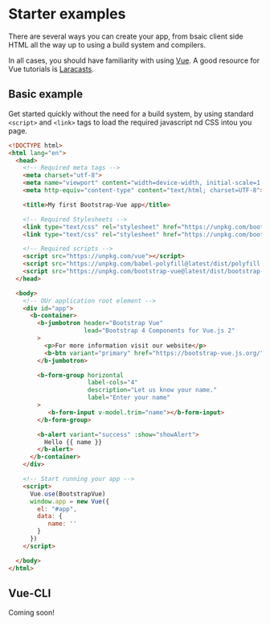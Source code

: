 # Starter examples
There are several ways you can create your app, from bsaic client side HTML
all the way up to using a build system and compilers.

In all cases, you should have familiarity with using [Vue](https://vuejs.org). A good
resource for Vue tutorials is [Laracasts](https://laracasts.com/search?q=vue).

## Basic example

Get started quickly without the need for a build system, by using standard `<script>` and `<link>`
tags to load the required javascript nd CSS intou you page.

```html
<!DOCTYPE html>
<html lang="en">
  <head>
    <!-- Required meta tags -->
    <meta charset="utf-8">
    <meta name="viewport" content="width=device-width, initial-scale=1, shrink-to-fit=no">
    <meta http-equiv="content-type" content="text/html; charset=UTF-8">

    <title>My first Bootstrap-Vue app</title>

    <!-- Required Stylesheets -->
    <link type="text/css" rel="stylesheet" href="https://unpkg.com/bootstrap@next/dist/css/bootstrap.min.css"/>
    <link type="text/css" rel="stylesheet" href="https://unpkg.com/bootstrap-vue@latest/dist/bootstrap-vue.css"/>

    <!-- Required scripts -->
    <script src="https://unpkg.com/vue"></script>
    <script src="https://unpkg.com/babel-polyfill@latest/dist/polyfill.min.js"></script>
    <script src="https://unpkg.com/bootstrap-vue@latest/dist/bootstrap-vue.js"></script>
  </head>

  <body>
    <!-- OUr application root element -->
    <div id="app">
      <b-container>
        <b-jumbotron header="Bootstrap Vue"
                     lead="Bootstrap 4 Components for Vue.js 2"
        >
          <p>For more information visit our website</p>
          <b-btn variant="primary" href="https://bootstrap-vue.js.org/">More Info</b-btn>
        </b-jumbotron>

        <b-form-group horizontal 
                      label-cols="4"
                      description="Let us know your name."
                      label="Enter your name"
        >
           <b-form-input v-model.trim="name"></b-form-input>
        </b-form-group>

        <b-alert variant="success" :show="showAlert">
          Hello {{ name }}
        </b-alert>
      </b-container>
    </div>

    <!-- Start running your app -->
    <script>
      Vue.use(BootstrapVue)
      window.app = new Vue({
        el: "#app",
        data: {
           name: ''
        }
      })
    </script>

  </body>
</html>
```

## Vue-CLI

Coming soon!


